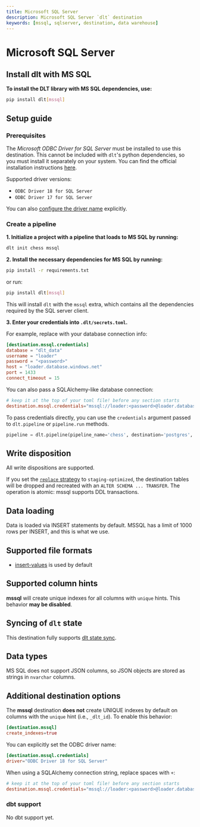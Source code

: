 ```yaml
---
title: Microsoft SQL Server
description: Microsoft SQL Server `dlt` destination
keywords: [mssql, sqlserver, destination, data warehouse]
---
```


# Microsoft SQL Server

## Install dlt with MS SQL
**To install the DLT library with MS SQL dependencies, use:**
```sh
pip install dlt[mssql]
```

## Setup guide

### Prerequisites

The _Microsoft ODBC Driver for SQL Server_ must be installed to use this destination.
This cannot be included with `dlt`'s python dependencies, so you must install it separately on your system. You can find the official installation instructions [here](https://learn.microsoft.com/en-us/sql/connect/odbc/download-odbc-driver-for-sql-server?view=sql-server-ver16).

Supported driver versions:
* `ODBC Driver 18 for SQL Server`
* `ODBC Driver 17 for SQL Server`

You can also [configure the driver name](#additional-destination-options) explicitly.

### Create a pipeline

**1. Initialize a project with a pipeline that loads to MS SQL by running:**
```sh
dlt init chess mssql
```

**2. Install the necessary dependencies for MS SQL by running:**
```sh
pip install -r requirements.txt
```
or run:
```sh
pip install dlt[mssql]
```
This will install `dlt` with the `mssql` extra, which contains all the dependencies required by the SQL server client.

**3. Enter your credentials into `.dlt/secrets.toml`.**

For example, replace with your database connection info:
```toml
[destination.mssql.credentials]
database = "dlt_data"
username = "loader"
password = "<password>"
host = "loader.database.windows.net"
port = 1433
connect_timeout = 15
```

You can also pass a SQLAlchemy-like database connection:
```toml
# keep it at the top of your toml file! before any section starts
destination.mssql.credentials="mssql://loader:<password>@loader.database.windows.net/dlt_data?connect_timeout=15"
```

To pass credentials directly, you can use the `credentials` argument passed to `dlt.pipeline` or `pipeline.run` methods.
```py
pipeline = dlt.pipeline(pipeline_name='chess', destination='postgres', dataset_name='chess_data', credentials="mssql://loader:<password>@loader.database.windows.net/dlt_data?connect_timeout=15")
```

## Write disposition
All write dispositions are supported.

If you set the [`replace` strategy](../../general-usage/full-loading.md) to `staging-optimized`, the destination tables will be dropped and
recreated with an `ALTER SCHEMA ... TRANSFER`. The operation is atomic: mssql supports DDL transactions.

## Data loading
Data is loaded via INSERT statements by default. MSSQL has a limit of 1000 rows per INSERT, and this is what we use.

## Supported file formats
* [insert-values](../file-formats/insert-format.md) is used by default

## Supported column hints
**mssql** will create unique indexes for all columns with `unique` hints. This behavior **may be disabled**.

## Syncing of `dlt` state
This destination fully supports [dlt state sync](../../general-usage/state#syncing-state-with-destination).

## Data types
MS SQL does not support JSON columns, so JSON objects are stored as strings in `nvarchar` columns.

## Additional destination options
The **mssql** destination **does not** create UNIQUE indexes by default on columns with the `unique` hint (i.e., `_dlt_id`). To enable this behavior:
```toml
[destination.mssql]
create_indexes=true
```

You can explicitly set the ODBC driver name:
```toml
[destination.mssql.credentials]
driver="ODBC Driver 18 for SQL Server"
```

When using a SQLAlchemy connection string, replace spaces with `+`:

```toml
# keep it at the top of your toml file! before any section starts
destination.mssql.credentials="mssql://loader:<password>@loader.database.windows.net/dlt_data?driver=ODBC+Driver+18+for+SQL+Server"
```

### dbt support
No dbt support yet.

<!--@@@DLT_TUBA mssql-->

